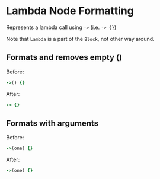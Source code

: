 <!-- BEGIN_AUTOGENERATED -->

# Lambda Node Formatting

Represents a lambda call using `->` (i.e. `-> {}`)

Note that `Lambda` is a part of the `Block`, not other way around.

<!-- END_AUTOGENERATED -->

## Formats and removes empty ()

Before:

```ruby
->() {}
```

After:

```ruby
-> {}
```

## Formats with arguments

Before:

```ruby
->(one) {}
```

After:

```ruby
->(one) {}
```
